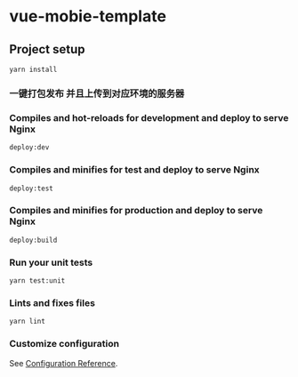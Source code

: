 # vue-mobie-template

## Project setup
```
yarn install
```
### 一键打包发布 并且上传到对应环境的服务器
### Compiles and hot-reloads for development and deploy to serve Nginx
```
deploy:dev
```

### Compiles and minifies for test and deploy to serve Nginx
```
deploy:test
```
### Compiles and minifies for production and deploy to serve Nginx
```
deploy:build
```

### Run your unit tests
```
yarn test:unit
```

### Lints and fixes files
```
yarn lint
```

### Customize configuration
See [Configuration Reference](https://cli.vuejs.org/config/).
